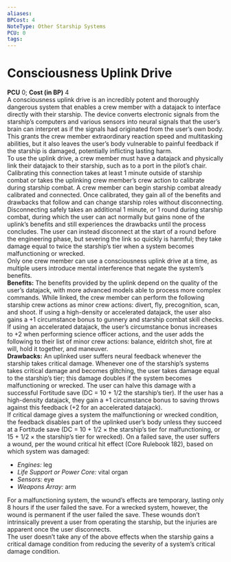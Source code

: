 ```yaml
---
aliases: 
BPCost: 4
NoteType: Other Starship Systems
PCU: 0
tags: 
---
```


# Consciousness Uplink Drive

**PCU** 0; **Cost (in BP)** 4  
A consciousness uplink drive is an incredibly potent and thoroughly dangerous system that enables a crew member with a datajack to interface directly with their starship. The device converts electronic signals from the starship’s computers and various sensors into neural signals that the user’s brain can interpret as if the signals had originated from the user’s own body. This grants the crew member extraordinary reaction speed and multitasking abilities, but it also leaves the user’s body vulnerable to painful feedback if the starship is damaged, potentially inflicting lasting harm.  
To use the uplink drive, a crew member must have a datajack and physically link their datajack to their starship, such as to a port in the pilot’s chair. Calibrating this connection takes at least 1 minute outside of starship combat or takes the uplinking crew member’s crew action to calibrate during starship combat. A crew member can begin starship combat already calibrated and connected. Once calibrated, they gain all of the benefits and drawbacks that follow and can change starship roles without disconnecting. Disconnecting safely takes an additional 1 minute, or 1 round during starship combat, during which the user can act normally but gains none of the uplink’s benefits and still experiences the drawbacks until the process concludes. The user can instead disconnect at the start of a round before the engineering phase, but severing the link so quickly is harmful; they take damage equal to twice the starship’s tier when a system becomes malfunctioning or wrecked.  
Only one crew member can use a consciousness uplink drive at a time, as multiple users introduce mental interference that negate the system’s benefits.  
**Benefits:** The benefits provided by the uplink depend on the quality of the user’s datajack, with more advanced models able to process more complex commands. While linked, the crew member can perform the following starship crew actions as minor crew actions: divert, fly, precognition, scan, and shoot. If using a high-density or accelerated datajack, the user also gains a +1 circumstance bonus to gunnery and starship combat skill checks. If using an accelerated datajack, the user’s circumstance bonus increases to +2 when performing science officer actions, and the user adds the following to their list of minor crew actions: balance, eldritch shot, fire at will, hold it together, and maneuver.  
**Drawbacks:** An uplinked user suffers neural feedback whenever the starship takes critical damage. Whenever one of the starship’s systems takes critical damage and becomes glitching, the user takes damage equal to the starship’s tier; this damage doubles if the system becomes malfunctioning or wrecked. The user can halve this damage with a successful Fortitude save (DC = 10 + 1/2 the starship’s tier). If the user has a high-density datajack, they gain a +1 circumstance bonus to saving throws against this feedback (+2 for an accelerated datajack).  
If critical damage gives a system the malfunctioning or wrecked condition, the feedback disables part of the uplinked user’s body unless they succeed at a Fortitude save (DC = 10 + 1/2 × the starship’s tier for malfunctioning, or 15 + 1/2 × the starship’s tier for wrecked). On a failed save, the user suffers a wound, per the wound critical hit effect (Core Rulebook 182), based on which system was damaged:

-   _Engines:_ leg
-   _Life Support or Power Core:_ vital organ
-   _Sensors:_ eye
-   _Weapons Array:_ arm

For a malfunctioning system, the wound’s effects are temporary, lasting only 8 hours if the user failed the save. For a wrecked system, however, the wound is permanent if the user failed the save. These wounds don’t intrinsically prevent a user from operating the starship, but the injuries are apparent once the user disconnects.  
The user doesn’t take any of the above effects when the starship gains a critical damage condition from reducing the severity of a system’s critical damage condition.